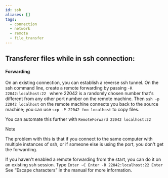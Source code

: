 ```yaml
---
id: ssh
aliases: []
tags:
  - connection
  - network
  - remote
  - file_transfer
---
```


## Transferer files while in ssh connection:
#### Forwarding
On an existing connection, you can establish a reverse ssh tunnel. On the ssh command line, create a remote forwarding by passing 
`-R 22042:localhost:22 `
where 22042 is a randomly chosen number that's different from any other port number on the remote machine. Then 
`ssh -p 22042 localhost` 
on the remote machine connects you back to the source machine; you can use 
`scp -P 22042 foo localhost`
to copy files.

You can automate this further with 
`RemoteForward 22042 localhost:22` 
> [!NOTE]
> The problem with this is that if you connect to the same computer with multiple instances of ssh, or if someone else is using the port, you don't get the forwarding.

If you haven't enabled a remote forwarding from the start, you can do it on an existing ssh session. Type
`Enter ~C Enter -R 22042:localhost:22 Enter` 
See “Escape characters” in the manual for more information.
